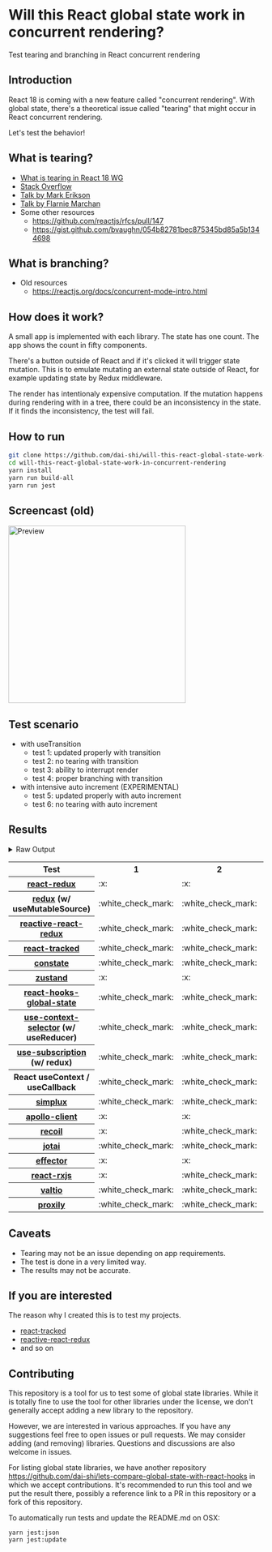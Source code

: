 # Will this React global state work in concurrent rendering?

Test tearing and branching in React concurrent rendering

## Introduction

React 18 is coming with a new feature called "concurrent rendering".
With global state, there's a theoretical issue called "tearing"
that might occur in React concurrent rendering.

Let's test the behavior!

## What is tearing?

- [What is tearing in React 18 WG](https://github.com/reactwg/react-18/discussions/69)
- [Stack Overflow](https://stackoverflow.com/questions/54891675/what-is-tearing-in-the-context-of-the-react-redux)
- [Talk by Mark Erikson](https://www.youtube.com/watch?v=yOZ4Ml9LlWE&t=933s)
- [Talk by Flarnie Marchan](https://www.youtube.com/watch?v=V1Ly-8Z1wQA&t=1079s)
- Some other resources
  - https://github.com/reactjs/rfcs/pull/147
  - https://gist.github.com/bvaughn/054b82781bec875345bd85a5b1344698

## What is branching?

- Old resources
  - https://reactjs.org/docs/concurrent-mode-intro.html

## How does it work?

A small app is implemented with each library.
The state has one count.
The app shows the count in fifty components.

There's a button outside of React and
if it's clicked it will trigger state mutation.
This is to emulate mutating an external state outside of React,
for example updating state by Redux middleware.

The render has intentionaly expensive computation.
If the mutation happens during rendering with in a tree,
there could be an inconsistency in the state.
If it finds the inconsistency, the test will fail.

## How to run

```bash
git clone https://github.com/dai-shi/will-this-react-global-state-work-in-concurrent-rendering.git
cd will-this-react-global-state-work-in-concurrent-rendering
yarn install
yarn run build-all
yarn run jest
```

## Screencast (old)

<img src="https://user-images.githubusercontent.com/490574/61502196-ce109200-aa0d-11e9-9efc-6203545d367c.gif" alt="Preview" width="350" />

## Test scenario

- with useTransition
  - test 1: updated properly with transition
  - test 2: no tearing with transition
  - test 3: ability to interrupt render
  - test 4: proper branching with transition
- with intensive auto increment (EXPERIMENTAL)
  - test 5: updated properly with auto increment
  - test 6: no tearing with auto increment

## Results

<details>
<summary>Raw Output</summary>

```
 react-redux
   with useTransition
     ✕ test 1: updated properly with transition (1620 ms)
     ✕ test 2: no tearing with transition (844 ms)
     ✓ test 3: ability to interrupt render (1 ms)
     ✕ test 4: proper branching with transition (7181 ms)
   with intensive auto increment
     ✓ test 5: updated properly with auto increment (2205 ms)
     ✕ test 6: no tearing with auto increment (2 ms)
 redux-use-mutable-source
   with useTransition
     ✓ test 1: updated properly with transition (2739 ms)
     ✓ test 2: no tearing with transition (129 ms)
     ✓ test 3: ability to interrupt render
     ✕ test 4: proper branching with transition (7520 ms)
   with intensive auto increment
     ✓ test 5: updated properly with auto increment (2200 ms)
     ✕ test 6: no tearing with auto increment (2 ms)
 reactive-react-redux
   with useTransition
     ✓ test 1: updated properly with transition (2708 ms)
     ✓ test 2: no tearing with transition (131 ms)
     ✓ test 3: ability to interrupt render
     ✕ test 4: proper branching with transition (7497 ms)
   with intensive auto increment
     ✓ test 5: updated properly with auto increment (2204 ms)
     ✕ test 6: no tearing with auto increment (2 ms)
 react-tracked
   with useTransition
     ✓ test 1: updated properly with transition (3573 ms)
     ✓ test 2: no tearing with transition (94 ms)
     ✓ test 3: ability to interrupt render
     ✓ test 4: proper branching with transition (5454 ms)
   with intensive auto increment
     ✓ test 5: updated properly with auto increment (6110 ms)
     ✓ test 6: no tearing with auto increment (1 ms)
 constate
   with useTransition
     ✓ test 1: updated properly with transition (2812 ms)
     ✓ test 2: no tearing with transition (39 ms)
     ✓ test 3: ability to interrupt render (1 ms)
     ✓ test 4: proper branching with transition (3469 ms)
   with intensive auto increment
     ✓ test 5: updated properly with auto increment (3987 ms)
     ✓ test 6: no tearing with auto increment (1 ms)
 zustand
   with useTransition
     ✕ test 1: updated properly with transition (1584 ms)
     ✕ test 2: no tearing with transition (861 ms)
     ✓ test 3: ability to interrupt render
     ✕ test 4: proper branching with transition (7168 ms)
   with intensive auto increment
     ✓ test 5: updated properly with auto increment (2196 ms)
     ✕ test 6: no tearing with auto increment (1 ms)
 react-hooks-global-state
   with useTransition
     ✓ test 1: updated properly with transition (3330 ms)
     ✓ test 2: no tearing with transition (43 ms)
     ✓ test 3: ability to interrupt render
     ✕ test 4: proper branching with transition (7187 ms)
   with intensive auto increment
     ✕ test 5: updated properly with auto increment (13182 ms)
     ✕ test 6: no tearing with auto increment (1 ms)
 use-context-selector
   with useTransition
     ✓ test 1: updated properly with transition (3584 ms)
     ✓ test 2: no tearing with transition (50 ms)
     ✓ test 3: ability to interrupt render (1 ms)
     ✓ test 4: proper branching with transition (5350 ms)
   with intensive auto increment
     ✓ test 5: updated properly with auto increment (6137 ms)
     ✓ test 6: no tearing with auto increment (2 ms)
 use-subscription
   with useTransition
     ✓ test 1: updated properly with transition (3465 ms)
     ✓ test 2: no tearing with transition (134 ms)
     ✓ test 3: ability to interrupt render
     ✕ test 4: proper branching with transition (7514 ms)
   with intensive auto increment
     ✕ test 5: updated properly with auto increment (13175 ms)
     ✕ test 6: no tearing with auto increment (2 ms)
 react-state
   with useTransition
     ✓ test 1: updated properly with transition (2759 ms)
     ✓ test 2: no tearing with transition (36 ms)
     ✓ test 3: ability to interrupt render
     ✓ test 4: proper branching with transition (3442 ms)
   with intensive auto increment
     ✓ test 5: updated properly with auto increment (4007 ms)
     ✓ test 6: no tearing with auto increment (2 ms)
 simplux
   with useTransition
     ✓ test 1: updated properly with transition (2809 ms)
     ✓ test 2: no tearing with transition (39 ms)
     ✓ test 3: ability to interrupt render (1 ms)
     ✕ test 4: proper branching with transition (7347 ms)
   with intensive auto increment
     ✓ test 5: updated properly with auto increment (4067 ms)
     ✓ test 6: no tearing with auto increment (1 ms)
 apollo-client
   with useTransition
     ✕ test 1: updated properly with transition (4577 ms)
     ✕ test 2: no tearing with transition (39 ms)
     ✕ test 3: ability to interrupt render (1 ms)
     ✕ test 4: proper branching with transition (3550 ms)
   with intensive auto increment
     ✓ test 5: updated properly with auto increment (2242 ms)
     ✕ test 6: no tearing with auto increment (1 ms)
 recoil
   with useTransition
     ✕ test 1: updated properly with transition (5774 ms)
     ✓ test 2: no tearing with transition (40 ms)
     ✕ test 3: ability to interrupt render
     ✕ test 4: proper branching with transition (4473 ms)
   with intensive auto increment
     ✓ test 5: updated properly with auto increment (3003 ms)
     ✓ test 6: no tearing with auto increment (1 ms)
 jotai
   with useTransition
     ✓ test 1: updated properly with transition (3489 ms)
     ✓ test 2: no tearing with transition (132 ms)
     ✓ test 3: ability to interrupt render
     ✕ test 4: proper branching with transition (7523 ms)
   with intensive auto increment
     ✕ test 5: updated properly with auto increment (13180 ms)
     ✕ test 6: no tearing with auto increment (1 ms)
 effector
   with useTransition
     ✕ test 1: updated properly with transition (1600 ms)
     ✕ test 2: no tearing with transition (873 ms)
     ✓ test 3: ability to interrupt render
     ✕ test 4: proper branching with transition (7135 ms)
   with intensive auto increment
     ✓ test 5: updated properly with auto increment (2198 ms)
     ✕ test 6: no tearing with auto increment (1 ms)
 react-rxjs
   with useTransition
     ✕ test 1: updated properly with transition (5749 ms)
     ✓ test 2: no tearing with transition (37 ms)
     ✕ test 3: ability to interrupt render (1 ms)
     ✕ test 4: proper branching with transition (4488 ms)
   with intensive auto increment
     ✓ test 5: updated properly with auto increment (2999 ms)
     ✓ test 6: no tearing with auto increment (1 ms)
 valtio
   with useTransition
     ✓ test 1: updated properly with transition (3374 ms)
     ✓ test 2: no tearing with transition (39 ms)
     ✓ test 3: ability to interrupt render
     ✕ test 4: proper branching with transition (7179 ms)
   with intensive auto increment
     ✕ test 5: updated properly with auto increment (13172 ms)
     ✕ test 6: no tearing with auto increment (1 ms)
 proxily
   with useTransition
     ✓ test 1: updated properly with transition (2809 ms)
     ✓ test 2: no tearing with transition (42 ms)
     ✓ test 3: ability to interrupt render (1 ms)
     ✕ test 4: proper branching with transition (7372 ms)
   with intensive auto increment
     ✕ test 5: updated properly with auto increment (12180 ms)
     ✓ test 6: no tearing with auto increment (2 ms)

```
</details>

<table>
<tr><th>Test</th><th>1</th><th>2</th><th>3</th><th>4</th><th>5</th><th>6</th></tr>	<tr>
		<th><a href="https://react-redux.js.org">react-redux</a></th>
		<td>:x:</td>
		<td>:x:</td>
		<td>:white_check_mark:</td>
		<td>:x:</td>
		<td>:white_check_mark:</td>
		<td>:x:</td>
	</tr>
	<tr>
		<th><a href="https://redux.js.org">redux</a> (w/ useMutableSource)</th>
		<td>:white_check_mark:</td>
		<td>:white_check_mark:</td>
		<td>:white_check_mark:</td>
		<td>:x:</td>
		<td>:white_check_mark:</td>
		<td>:x:</td>
	</tr>
	<tr>
		<th><a href="https://github.com/dai-shi/reactive-react-redux">reactive-react-redux</a></th>
		<td>:white_check_mark:</td>
		<td>:white_check_mark:</td>
		<td>:white_check_mark:</td>
		<td>:x:</td>
		<td>:white_check_mark:</td>
		<td>:x:</td>
	</tr>
	<tr>
		<th><a href="https://react-tracked.js.org">react-tracked</a></th>
		<td>:white_check_mark:</td>
		<td>:white_check_mark:</td>
		<td>:white_check_mark:</td>
		<td>:white_check_mark:</td>
		<td>:white_check_mark:</td>
		<td>:white_check_mark:</td>
	</tr>
	<tr>
		<th><a href="https://github.com/diegohaz/constate">constate</a></th>
		<td>:white_check_mark:</td>
		<td>:white_check_mark:</td>
		<td>:white_check_mark:</td>
		<td>:white_check_mark:</td>
		<td>:white_check_mark:</td>
		<td>:white_check_mark:</td>
	</tr>
	<tr>
		<th><a href="https://github.com/pmndrs/zustand">zustand</a></th>
		<td>:x:</td>
		<td>:x:</td>
		<td>:white_check_mark:</td>
		<td>:x:</td>
		<td>:white_check_mark:</td>
		<td>:x:</td>
	</tr>
	<tr>
		<th><a href="https://github.com/dai-shi/react-hooks-global-state">react-hooks-global-state</a></th>
		<td>:white_check_mark:</td>
		<td>:white_check_mark:</td>
		<td>:white_check_mark:</td>
		<td>:x:</td>
		<td>:x:</td>
		<td>:x:</td>
	</tr>
	<tr>
		<th><a href="https://github.com/dai-shi/use-context-selector">use-context-selector</a> (w/ useReducer)</th>
		<td>:white_check_mark:</td>
		<td>:white_check_mark:</td>
		<td>:white_check_mark:</td>
		<td>:white_check_mark:</td>
		<td>:white_check_mark:</td>
		<td>:white_check_mark:</td>
	</tr>
	<tr>
		<th><a href="https://github.com/facebook/react/tree/master/packages/use-subscription">use-subscription</a> (w/ redux)</th>
		<td>:white_check_mark:</td>
		<td>:white_check_mark:</td>
		<td>:white_check_mark:</td>
		<td>:x:</td>
		<td>:x:</td>
		<td>:x:</td>
	</tr>
	<tr>
		<th>React useContext / useCallback</th>
		<td>:white_check_mark:</td>
		<td>:white_check_mark:</td>
		<td>:white_check_mark:</td>
		<td>:white_check_mark:</td>
		<td>:white_check_mark:</td>
		<td>:white_check_mark:</td>
	</tr>
	<tr>
		<th><a href="https://github.com/MrWolfZ/simplux">simplux</a></th>
		<td>:white_check_mark:</td>
		<td>:white_check_mark:</td>
		<td>:white_check_mark:</td>
		<td>:x:</td>
		<td>:white_check_mark:</td>
		<td>:white_check_mark:</td>
	</tr>
	<tr>
		<th><a href="https://github.com/apollographql/apollo-client">apollo-client</a></th>
		<td>:x:</td>
		<td>:x:</td>
		<td>:x:</td>
		<td>:x:</td>
		<td>:white_check_mark:</td>
		<td>:x:</td>
	</tr>
	<tr>
		<th><a href="https://recoiljs.org">recoil</a></th>
		<td>:x:</td>
		<td>:white_check_mark:</td>
		<td>:x:</td>
		<td>:x:</td>
		<td>:white_check_mark:</td>
		<td>:white_check_mark:</td>
	</tr>
	<tr>
		<th><a href="https://github.com/pmndrs/jotai">jotai</a></th>
		<td>:white_check_mark:</td>
		<td>:white_check_mark:</td>
		<td>:white_check_mark:</td>
		<td>:x:</td>
		<td>:x:</td>
		<td>:x:</td>
	</tr>
	<tr>
		<th><a href="https://github.com/zerobias/effector">effector</a></th>
		<td>:x:</td>
		<td>:x:</td>
		<td>:white_check_mark:</td>
		<td>:x:</td>
		<td>:white_check_mark:</td>
		<td>:x:</td>
	</tr>
	<tr>
		<th><a href="https://react-rxjs.org">react-rxjs</a></th>
		<td>:x:</td>
		<td>:white_check_mark:</td>
		<td>:x:</td>
		<td>:x:</td>
		<td>:white_check_mark:</td>
		<td>:white_check_mark:</td>
	</tr>
	<tr>
		<th><a href="https://github.com/pmndrs/valtio">valtio</a></th>
		<td>:white_check_mark:</td>
		<td>:white_check_mark:</td>
		<td>:white_check_mark:</td>
		<td>:x:</td>
		<td>:x:</td>
		<td>:x:</td>
	</tr>
	<tr>
		<th><a href="https://github.com/selsamman/proxily">proxily</a></th>
		<td>:white_check_mark:</td>
		<td>:white_check_mark:</td>
		<td>:white_check_mark:</td>
		<td>:x:</td>
		<td>:x:</td>
		<td>:white_check_mark:</td>
	</tr>

</table>

## Caveats

- Tearing may not be an issue depending on app requirements.
- The test is done in a very limited way.
- The results may not be accurate.

## If you are interested

The reason why I created this is to test my projects.

- [react-tracked](https://github.com/dai-shi/react-tracked)
- [reactive-react-redux](https://github.com/dai-shi/reactive-react-redux)
- and so on

## Contributing

This repository is a tool for us to test some of global state libraries.
While it is totally fine to use the tool for other libraries under the license,
we don't generally accept adding a new library to the repository.

However, we are interested in various approaches.
If you have any suggestions feel free to open issues or pull requests.
We may consider adding (and removing) libraries.
Questions and discussions are also welcome in issues.

For listing global state libraries, we have another repository
https://github.com/dai-shi/lets-compare-global-state-with-react-hooks
in which we accept contributions. It's recommended to run this tool
and we put the result there, possibly a reference link to a PR
in this repository or a fork of this repository.

To automatically run tests and update the README.md on OSX:
```
yarn jest:json
yarn jest:update
```
